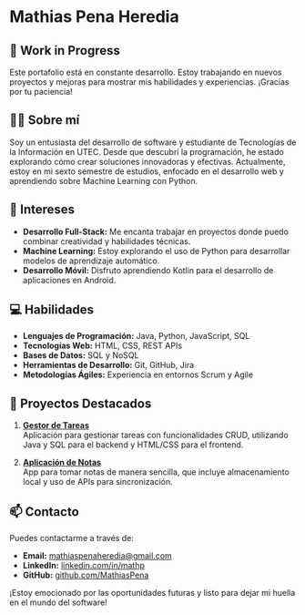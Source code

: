# Mathias Pena Heredia

## 🚧 Work in Progress

Este portafolio está en constante desarrollo. Estoy trabajando en nuevos proyectos y mejoras para mostrar mis habilidades y experiencias. ¡Gracias por tu paciencia!

## 👨‍💻 Sobre mí
Soy un entusiasta del desarrollo de software y estudiante de Tecnologías de la Información en UTEC. Desde que descubrí la programación, he estado explorando cómo crear soluciones innovadoras y efectivas. Actualmente, estoy en mi sexto semestre de estudios, enfocado en el desarrollo web y aprendiendo sobre Machine Learning con Python.

## 🌱 Intereses
- **Desarrollo Full-Stack:** Me encanta trabajar en proyectos donde puedo combinar creatividad y habilidades técnicas.
- **Machine Learning:** Estoy explorando el uso de Python para desarrollar modelos de aprendizaje automático.
- **Desarrollo Móvil:** Disfruto aprendiendo Kotlin para el desarrollo de aplicaciones en Android.

## 💻 Habilidades
- **Lenguajes de Programación:** Java, Python, JavaScript, SQL
- **Tecnologías Web:** HTML, CSS, REST APIs
- **Bases de Datos:** SQL y NoSQL
- **Herramientas de Desarrollo:** Git, GitHub, Jira
- **Metodologías Ágiles:** Experiencia en entornos Scrum y Agile

## 🚀 Proyectos Destacados
1. **[Gestor de Tareas](https://github.com/MathiasPena/proyecto1)**  
   Aplicación para gestionar tareas con funcionalidades CRUD, utilizando Java y SQL para el backend y HTML/CSS para el frontend.

2. **[Aplicación de Notas](https://github.com/MathiasPena/proyecto2)**  
   App para tomar notas de manera sencilla, que incluye almacenamiento local y uso de APIs para sincronización.

## 📫 Contacto
Puedes contactarme a través de:
- **Email:** [mathiaspenaheredia@gmail.com](mailto:mathiaspenaheredia@gmail.com)
- **LinkedIn:** [linkedin.com/in/mathp](https://linkedin.com/in/mathp/)
- **GitHub:** [github.com/MathiasPena](https://github.com/MathiasPena)

¡Estoy emocionado por las oportunidades futuras y listo para dejar mi huella en el mundo del software!
